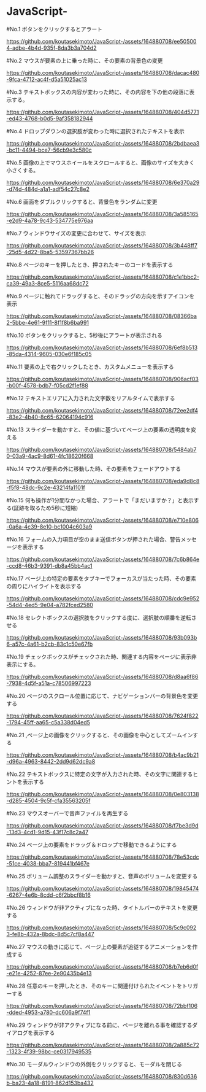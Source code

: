 # JavaScript-
#No.1 ボタンをクリックするとアラート

https://github.com/koutasekimoto/JavaScript-/assets/164880708/ee505004-adbe-4b4d-935f-8da3b3a704d2

#No.2 マウスが要素の上に乗った時に、その要素の背景色の変更

https://github.com/koutasekimoto/JavaScript-/assets/164880708/dacac480-9fca-4712-ac4f-d5a51025ac13

#No.3 テキストボックスの内容が変わった時に、その内容を下の他の段落に表示する。

https://github.com/koutasekimoto/JavaScript-/assets/164880708/404d5771-ed43-4768-b0d5-9af358182944

#No.4 ドロップダウンの選択肢が変わった時に選択されたテキストを表示

https://github.com/koutasekimoto/JavaScript-/assets/164880708/2bdbaea3-bc11-4494-bce7-56cb9e3c580c

#No.5 画像の上でマウスホイールをスクロールすると、画像のサイズを大きく小さくする。

https://github.com/koutasekimoto/JavaScript-/assets/164880708/6e370a29-d74d-484d-a1a1-adf54c27c8e2

#No.6 画面をダブルクリックすると、背景色をランダムに変更

https://github.com/koutasekimoto/JavaScript-/assets/164880708/3a585165-e2d9-4a78-9c43-534775e976aa

#No.7 ウィンドウサイズの変更に合わせて、サイズを表示

https://github.com/koutasekimoto/JavaScript-/assets/164880708/3b448ff7-25d5-4d22-8ba5-53597367bb26

#No.8 ページのキーを押したとき、押されたキーのコードを表示する

https://github.com/koutasekimoto/JavaScript-/assets/164880708/c1e1bbc2-ca39-49a3-8ce5-5116aa68dc72

#No.9 ページに触れてドラッグすると、そのドラッグの方向を示すアイコンを表示

https://github.com/koutasekimoto/JavaScript-/assets/164880708/08366ba2-5bbe-4e61-9f11-8f1f8b6ba991

#No.10 ボタンをクリックすると、5秒後にアラートが表示される

https://github.com/koutasekimoto/JavaScript-/assets/164880708/6ef8b513-85da-4314-9605-030e6f185c05

#No.11 要素の上で右クリックしたとき、カスタムメニューを表示する

https://github.com/koutasekimoto/JavaScript-/assets/164880708/906acf03-b00f-4578-bdb7-f05cd2f1ef88

#No.12 テキストエリアに入力された文字数をリアルタイムで表示する

https://github.com/koutasekimoto/JavaScript-/assets/164880708/72ee2df4-83e2-4b40-8c65-62064194c916

#No.13 スライダーを動かすと、その値に基づいてページ上の要素の透明度を変える

https://github.com/koutasekimoto/JavaScript-/assets/164880708/5484ab70-03a9-4ac9-8d61-4fc18620f668

#No.14 マウスが要素の外に移動した時、その要素をフェードアウトする

https://github.com/koutasekimoto/JavaScript-/assets/164880708/eda9d8c8-f5f8-48dc-9c2e-43214fa1101f

#No.15 何も操作が1分間なかった場合、アラートで「まだいますか？」と表示する(証跡を取るため5秒に短縮)

https://github.com/koutasekimoto/JavaScript-/assets/164880708/e710e806-0a6a-4c39-8e10-bc1004c603a9

#No.16 フォームの入力項目が空のまま送信ボタンが押された場合、警告メッセージを表示する

https://github.com/koutasekimoto/JavaScript-/assets/164880708/7c6b864e-ccd8-46b3-9391-db8a45bb4ac1

#No.17 ページ上の特定の要素をタブキーでフォーカスが当たった時、その要素の周りにハイライトを表示する

https://github.com/koutasekimoto/JavaScript-/assets/164880708/cdc9e952-54d4-4ed5-9e04-a782fced2580

#No.18 セレクトボックスの選択肢をクリックする度に、選択肢の順番を逆転させる

https://github.com/koutasekimoto/JavaScript-/assets/164880708/93b093b6-a57c-4a61-b2cb-83c1c50e67fb

#No.19 チェックボックスがチェックされた時、関連する内容をページに表示非表示にする。

https://github.com/koutasekimoto/JavaScript-/assets/164880708/d8aa6f86-7938-4d5f-a51a-c78506997223

#No.20 ページのスクロール位置に応じて、ナビゲーションバーの背景色を変更する

https://github.com/koutasekimoto/JavaScript-/assets/164880708/7624f822-1794-45ff-aa65-c5a338d04ed5

#No.21 ,ページ上の画像をクリックすると、その画像を中心としてズームインする

https://github.com/koutasekimoto/JavaScript-/assets/164880708/b4ac9b21-d96a-4963-8442-2dd9d62dc9a8

#No.22 テキストボックスに特定の文字が入力された時、その文字に関連するヒントを表示する

https://github.com/koutasekimoto/JavaScript-/assets/164880708/0e803138-d285-4504-9c5f-cfa35563205f

#No.23 マウスオーバーで音声ファイルを再生する

https://github.com/koutasekimoto/JavaScript-/assets/164880708/f7be3d9d-13d3-4cd1-9d15-43f17c8c2a47

#No.24 ページ上の要素をドラッグ＆ドロップで移動できるようにする

https://github.com/koutasekimoto/JavaScript-/assets/164880708/78e53cdc-51ce-4038-bba7-819441bf467e

#No.25 ボリューム調整のスライダーを動かすと、音声のボリュームを変更する

https://github.com/koutasekimoto/JavaScript-/assets/164880708/19845474-6267-4e6b-8cdd-c6f2bbcf8b16


#No.26 ウィンドウが非アクティブになった時、タイトルバーのテキストを変更する

https://github.com/koutasekimoto/JavaScript-/assets/164880708/5c9c0923-fe8b-432a-8bdc-8d5c7cf8a447


#No.27 マウスの動きに応じて、ページ上の要素が追従するアニメーションを作成する

https://github.com/koutasekimoto/JavaScript-/assets/164880708/b7eb6d0f-e21e-4252-87ee-2e90435b4e13

#No.28 任意のキーを押したとき、そのキーに関連付けられたイベントをトリガーする

https://github.com/koutasekimoto/JavaScript-/assets/164880708/72bbf106-dded-4953-a780-dc606a9f74f1

#No.29 ウィンドウが非アクティブになる前に、ページを離れる事を確認するダイアログを表示する

https://github.com/koutasekimoto/JavaScript-/assets/164880708/2a885c72-1323-4f39-98bc-ce0317949535

#No.30 モーダルウィンドウの外側をクリックすると、モーダルを閉じる

https://github.com/koutasekimoto/JavaScript-/assets/164880708/830d636b-ba23-4a18-8191-862d153ba432





